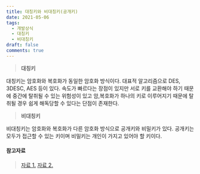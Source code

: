 ```yaml
---
title: 대칭키와 비대칭키(공개키)
date: 2021-05-06
tags:
  - 개발상식
  - 대칭키
  - 비대칭키
draft: false
comments: true
---
```

> **대칭키**

대칭키는 암호화와 복호화가 동일한 암호화 방식이다. 대표적 알고리즘으로 DES, 3DESC, AES 등이 있다. 속도가 빠르다는 장점이 있지만 서로 키를 교환해야 하기 때문에 중간에 탈취될 수 있는 위험성이 있고 암,복호화가 하나의 키로 이루어지기 때문에 탈취될 경우 쉽게 해독당할 수 있다는 단점이 존재한다.

> **비대칭키**

비대칭키는 암호화와 복호화가 다른 암호화 방식으로 공개키와 비밀키가 있다. 공개키는 모두가 접근할 수 있는 키이며 비밀키는 개인이 가지고 있어야 할 키이다.

#### 참고자료
> [자료 1.](https://velog.io/@taelee/RSA-%EC%95%94%ED%98%B8%EB%8C%80%EC%B9%AD%ED%82%A4-%EB%B9%84%EB%8C%80%EC%B9%AD%ED%82%A4#3-%EA%B2%B0%EB%A1%A0-%EC%99%9C-rsa%EB%A5%BC-%EC%93%B0%EB%8A%94%EA%B0%80)
> [자료 2.](https://liveyourit.tistory.com/183)